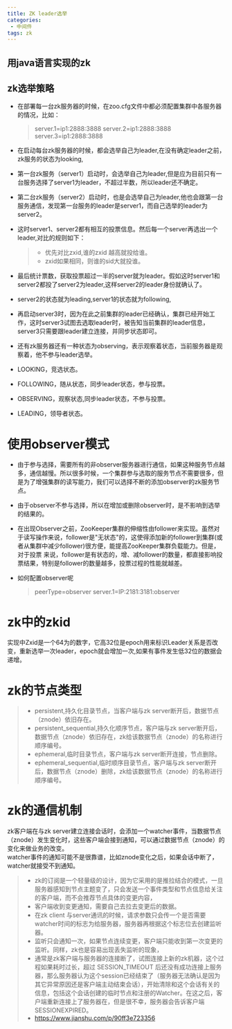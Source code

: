 ```yaml
---
title: ZK leader选举
categories:
 - 中间件
tags: zk
---
```

## 用java语言实现的zk

## zk选举策略
* 在部署每一台zk服务器的时候，在zoo.cfg文件中都必须配置集群中各服务器的情况，比如：
  
    > server.1=ip1:2888:3888
    > server.2=ip1:2888:3888
    > server.3=ip1:2888:3888
  
* 在启动每台zk服务器的时候，都会选举自己为leader,在没有确定leader之前，zk服务的状态为looking,
* 第一台zk服务（server1）启动时，会选举自己为leader,但是应为目前只有一台服务选择了server1为leader，不超过半数，所以leader还不确定。
* 第二台zk服务（server2）启动时，也是会选举自己为leader,他也会跟第一台服务通信，发现第一台服务的leader是server1，而自己选举的leader为server2。
* 这时server1、server2都有相互的投票信息。然后每一个server再选出一个leader,对比的规则如下：  
  
  > * 优先对比zxid,谁的zxid 越高就投给谁。  
  > * zxid如果相同，则谁的sid大就投谁。  
  
* 最后统计票数，获取投票超过一半的server就为leader。假如这时server1和server2都投了server2为leader,这样server2的leader身份就确认了。
* server2的状态就为leading,server1的状态就为following,
* 再启动server3时，因为在此之前集群的leader已经确认，集群已经开始工作，这时server3试图去选取leader时，被告知当前集群的leader信息，server3只需要跟leader建立连接，并同步状态即可。
* 还有zk服务器还有一种状态为observing，表示观察着状态，当前服务器是观察着，他不参与leader选举。

* LOOKING，竞选状态。
* FOLLOWING，随从状态，同步leader状态，参与投票。
* OBSERVING，观察状态,同步leader状态，不参与投票。
* LEADING，领导者状态。

# 使用observer模式
* 由于参与选择，需要所有的非observer服务器进行通信，如果这种服务节点越多，通信越慢。所以很多时候，一个集群参与选取的服务节点不需要很多，但是为了增强集群的读写能力，我们可以选择不断的添加observer的zk服务节点。
* 由于observer不参与选择，所以在增加或删除observer时，是不影响到选举的结果的。
* 在出现Observer之前，ZooKeeper集群的伸缩性由follower来实现。虽然对于读写操作来说，follower是"无状态"的，这使得添加新的follower到集群(或者从集群中减少follower)很方便，能提高ZooKeeper集群负载能力。但是，对于投票 来说，follower是有状态的，增、减follower的数量，都直接影响投票结果，特别是follower的数量越多，投票过程的性能就越差。  
* 如何配置observer呢
  
  > peerType=observer
  > server.1=IP:2181:3181:observer

# zk中的zkid  

  实现中Zxid是一个64为的数字，它高32位是epoch用来标识Leader关系是否改变，重新选举一次leader，epoch就会增加一次,如果有事件发生低32位的数据会递增。

# zk的节点类型  

  > * persistent,持久化目录节点，当客户端与zk server断开后，数据节点（znode）依旧存在。
  > * persistent_sequential,持久化顺序节点，客户端与zk server断开后，数据节点（znode）依旧存在，zk给该数据节点（znode）的名称进行顺序编号。
  > * ephemeral,临时目录节点，客户端与zk server断开连接，节点删除。  
  > * ephemeral_sequential,临时顺序目录节点，客户端与zk server断开后，数据节点（znode）删除，zk给该数据节点（znode）的名称进行顺序编号。

# zk的通信机制  

 zk客户端在与zk server建立连接会话时，会添加一个watcher事件，当数据节点（znode）发生变化时，这些客户端会接到通知，可以通过数据节点（znode）的变化来做业务的改变。  
 watcher事件的通知可能不是很靠谱，比如znode变化之后，如果会话中断了，watcher就接受不到通知。  
 > * zk的订阅是一个轻量级的设计，因为它采用的是推拉结合的模式，一旦服务器感知到节点主题变了，只会发送一个事件类型和节点信息给关注的客户端，而不会推荐节点具体的变更内容，
 > * 客户端收到变更通知，需要自己去拉去变更后的数据。
 > * 在zk client 与server通讯的时候，请求参数只会传一个是否需要watcher时间的标志为给服务器，服务器再根据这个标志位去创建监听器。
 > * 监听只会通知一次，如果节点连续变更，客户端只能收到第一次变更的监听。同样，zk也是容易出现丢失监听的现象，
 > * 通常是zk客户端与服务器的连接断了，试图连接上新的zk机器，这个过程如果耗时过长，超过 SESSION_TIMEOUT 后还没有成功连接上服务器，那么服务器认为这个session已经结束了（服务器无法确认是因为其它异常原因还是客户端主动结束会话），开始清除和这个会话有关的信息，包括这个会话创建的临时节点和注册的Watcher。在这之后，客户端重新连接上了服务器在，但是很不幸，服务器会告诉客户端SESSIONEXPIRED。
 > * https://www.jianshu.com/p/90ff3e723356 
 
 
 
